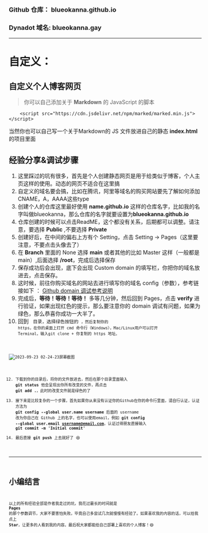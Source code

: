 ### Github 仓库： blueokanna.github.io
### Dynadot 域名: blueokanna.gay

----
# 自定义：

## 自定义个人博客网页
> 你可以自己添加关于 **Markdown** 的 JavaScript 的脚本
```
    <script src="https://cdn.jsdelivr.net/npm/marked/marked.min.js"></script>
```
当然你也可以自己写一个关于Markdown的 JS 文件放进自己的静态 **index.html** 的项目里面

## 经验分享&调试步骤

1. 这里踩过的坑有很多，首先是个人创建静态网页是用于给类似于博客，个人主页这样的使用。动态的网页不适合在这里搞
2. 自定义的域名要会搞，比如在腾讯，阿里等域名的购买网站要先了解如何添加CNAME，A，AAAA这些type
3. 创建个人的仓库这里最好使用 **name.github.io** 这样的仓库名字，比如我的名字叫做blueokanna，那么仓库的名字就要设置为**blueokanna.github.io**
4. 仓库创建的时候可以点击ReadME，这个都没有关系，后期都可以调整。请注意，要选择 **Public** ,不要选择 **Private**
5. 创建好后，在中间的偏右上方有个 Setting，点击 Setting -> Pages（这里要注意，不要点击头像去了）
6. 在 **Branch** 里面的 None 选择 **main** 或者其他的比如 Master 这样（一般都是 main）,后面选择 **/root**，完成后选择保存
7. 保存成功后会出现，底下会出现 Custom domain 的填写栏，你把你的域名放进去，点击保存。
8. 这时候，前往你购买域名的网站去进行填写你的域名 config（参数），参考链接如下 ： [Github domain 调试参考说明](https://docs.github.com/zh/pages/configuring-a-custom-domain-for-your-github-pages-site/about-custom-domains-and-github-pages)
9. 完成后，**等待！等待！等待！** 多等几分钟，然后回到 Pages，点击 **verify** 进行验证，如果出现红色的提示，那么要注意你的 domain 调试有问题，如果为绿色，那么恭喜你成功一大半了。
10. 回到 <code> 目录，选择绿色按钮的 <code>，然后复制你的 https，在你的桌面上打开 cmd 命令行（Windows），Mac/Linux用户可以打开 Terminal，输入git clone + 你复制的 https 地址。
    
![2023-09-23 02-24-23屏幕截图](https://github.com/blueokanna/blueokanna.github.io/assets/56761243/41d7a037-da98-4699-b196-428eadee246a)

12. 下载到你的目录后，将你的文件放进去，然后在那个目录里面输入 **git status** 他会呈现出你所有改变的文件，再点击 **git add .**，此时的改变文件就是绿色的了
13. 接下来是比较复杂的一个步骤，首先如果你从来没有认证你的Github在你的命令行里面，请自行认证，认证方法为 **git config --global user.name username** 后面的 username 改为你自己在 Github 上的名字，也可以使用email，例如 **git config --global user.email username@email.com**，认证过得朋友直接输入 **git commit -m 'Initial commit'**
14. 最后直接 **git push** 上去就好了 😆

----
# 小编结言
以上的所有经验全部是作者我走过的坑，我花过最长的时间就是 **Pages** 的那个参数调节，大家不要害怕失败，毕竟自己多尝试几次就慢慢有经验了。如果喜欢我的内容的话，可以给我点上 **Star**，让更多的人看到我的内容。最后祝大家都能给自己部署上喜欢的个人博客！😄

